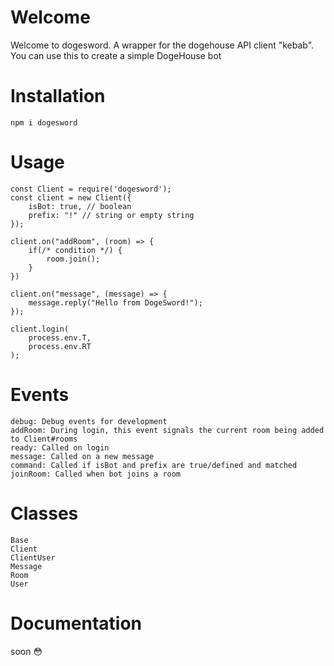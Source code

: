 # Welcome

Welcome to dogesword. A wrapper for the dogehouse API client "kebab". You can use this to create
a simple DogeHouse bot

# Installation

```
npm i dogesword
```

# Usage

```
const Client = require('dogesword');
const client = new Client({
    isBot: true, // boolean
    prefix: "!" // string or empty string
});

client.on("addRoom", (room) => {
    if(/* condition */) {
        room.join();
    }
})

client.on("message", (message) => {
    message.reply("Hello from DogeSword!");
});

client.login(
    process.env.T,
    process.env.RT
);
```

# Events

```
debug: Debug events for development
addRoom: During login, this event signals the current room being added to Client#rooms
ready: Called on login
message: Called on a new message
command: Called if isBot and prefix are true/defined and matched
joinRoom: Called when bot joins a room
```

# Classes

```
Base
Client
ClientUser
Message
Room
User
```

# Documentation

soon :flushed: